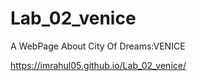 # Lab_02_venice

A WebPage About City Of Dreams:VENICE

 https://imrahul05.github.io/Lab_02_venice/
